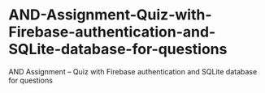 # AND-Assignment-Quiz-with-Firebase-authentication-and-SQLite-database-for-questions
AND Assignment – Quiz with Firebase authentication and SQLite database for questions
